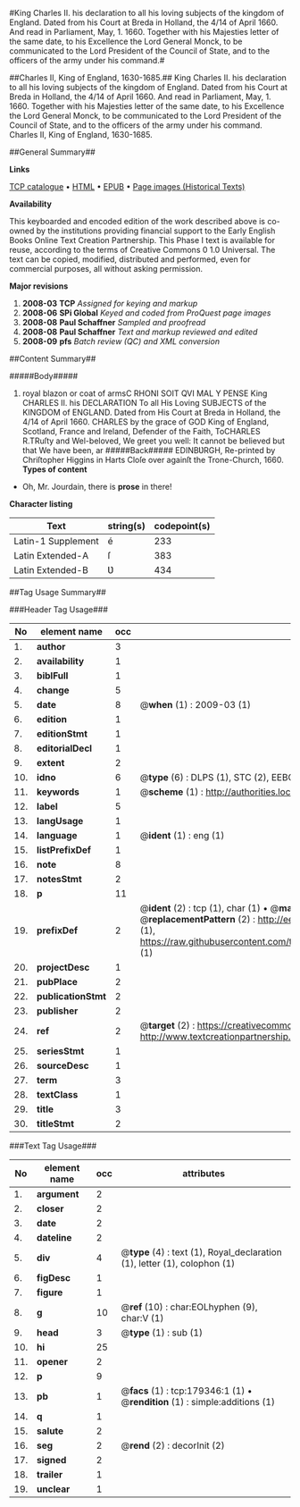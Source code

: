 #King Charles II. his declaration to all his loving subjects of the kingdom of England. Dated from his Court at Breda in Holland, the 4/14 of April 1660. And read in Parliament, May, 1. 1660. Together with his Majesties letter of the same date, to his Excellence the Lord General Monck, to be communicated to the Lord President of the Council of State, and to the officers of the army under his command.#

##Charles II, King of England, 1630-1685.##
King Charles II. his declaration to all his loving subjects of the kingdom of England. Dated from his Court at Breda in Holland, the 4/14 of April 1660. And read in Parliament, May, 1. 1660. Together with his Majesties letter of the same date, to his Excellence the Lord General Monck, to be communicated to the Lord President of the Council of State, and to the officers of the army under his command.
Charles II, King of England, 1630-1685.

##General Summary##

**Links**

[TCP catalogue](http://www.ota.ox.ac.uk/tcp/)  • 
[HTML](http://tei.it.ox.ac.uk/tcp/Texts-HTML/free/B02/B02052.html)  • 
[EPUB](http://tei.it.ox.ac.uk/tcp/Texts-EPUB/free/B02/B02052.epub) • 
[Page images (Historical Texts)](https://data.historicaltexts.jisc.ac.uk/view?pubId=eebo-52612061e&pageId=eebo-52612061e-179346-1)

**Availability**

This keyboarded and encoded edition of the
	       work described above is co-owned by the institutions
	       providing financial support to the Early English Books
	       Online Text Creation Partnership. This Phase I text is
	       available for reuse, according to the terms of Creative
	       Commons 0 1.0 Universal. The text can be copied,
	       modified, distributed and performed, even for
	       commercial purposes, all without asking permission.

**Major revisions**

1. __2008-03__ __TCP__ *Assigned for keying and markup*
1. __2008-06__ __SPi Global__ *Keyed and coded from ProQuest page images*
1. __2008-08__ __Paul Schaffner__ *Sampled and proofread*
1. __2008-08__ __Paul Schaffner__ *Text and markup reviewed and edited*
1. __2008-09__ __pfs__ *Batch review (QC) and XML conversion*

##Content Summary##

#####Body#####

1. royal blazon or coat of armsC RHONI SOIT QVI MAL Y PENSE King CHARLES II. his DECLARATION To all His Loving SUBJECTS of the KINGDOM of ENGLAND. Dated from His Court at Breda in Holland, the 4/14 of April 1660.
CHARLES by the grace of GOD King of England, Scotland, France and Ireland, Defender of the Faith, ToCHARLES R.TRuſty and Wel-beloved, We greet you well: It cannot be believed but that We have been, ar
#####Back#####
EDINBƲRGH, Re-printed by Chriſtopher Higgins in Harts Cloſe over againſt the Trone-Church, 1660.
**Types of content**

  * Oh, Mr. Jourdain, there is **prose** in there!

**Character listing**


|Text|string(s)|codepoint(s)|
|---|---|---|
|Latin-1 Supplement|é|233|
|Latin Extended-A|ſ|383|
|Latin Extended-B|Ʋ|434|

##Tag Usage Summary##

###Header Tag Usage###

|No|element name|occ|attributes|
|---|---|---|---|
|1.|__author__|3||
|2.|__availability__|1||
|3.|__biblFull__|1||
|4.|__change__|5||
|5.|__date__|8| @__when__ (1) : 2009-03 (1)|
|6.|__edition__|1||
|7.|__editionStmt__|1||
|8.|__editorialDecl__|1||
|9.|__extent__|2||
|10.|__idno__|6| @__type__ (6) : DLPS (1), STC (2), EEBO-CITATION (1), OCLC (1), VID (1)|
|11.|__keywords__|1| @__scheme__ (1) : http://authorities.loc.gov/ (1)|
|12.|__label__|5||
|13.|__langUsage__|1||
|14.|__language__|1| @__ident__ (1) : eng (1)|
|15.|__listPrefixDef__|1||
|16.|__note__|8||
|17.|__notesStmt__|2||
|18.|__p__|11||
|19.|__prefixDef__|2| @__ident__ (2) : tcp (1), char (1)  •  @__matchPattern__ (2) : ([0-9\-]+):([0-9IVX]+) (1), (.+) (1)  •  @__replacementPattern__ (2) : http://eebo.chadwyck.com/downloadtiff?vid=$1&page=$2 (1), https://raw.githubusercontent.com/textcreationpartnership/Texts/master/tcpchars.xml#$1 (1)|
|20.|__projectDesc__|1||
|21.|__pubPlace__|2||
|22.|__publicationStmt__|2||
|23.|__publisher__|2||
|24.|__ref__|2| @__target__ (2) : https://creativecommons.org/publicdomain/zero/1.0/ (1), http://www.textcreationpartnership.org/docs/. (1)|
|25.|__seriesStmt__|1||
|26.|__sourceDesc__|1||
|27.|__term__|3||
|28.|__textClass__|1||
|29.|__title__|3||
|30.|__titleStmt__|2||


###Text Tag Usage###

|No|element name|occ|attributes|
|---|---|---|---|
|1.|__argument__|2||
|2.|__closer__|2||
|3.|__date__|2||
|4.|__dateline__|2||
|5.|__div__|4| @__type__ (4) : text (1), Royal_declaration (1), letter (1), colophon (1)|
|6.|__figDesc__|1||
|7.|__figure__|1||
|8.|__g__|10| @__ref__ (10) : char:EOLhyphen (9), char:V (1)|
|9.|__head__|3| @__type__ (1) : sub (1)|
|10.|__hi__|25||
|11.|__opener__|2||
|12.|__p__|9||
|13.|__pb__|1| @__facs__ (1) : tcp:179346:1 (1)  •  @__rendition__ (1) : simple:additions (1)|
|14.|__q__|1||
|15.|__salute__|2||
|16.|__seg__|2| @__rend__ (2) : decorInit (2)|
|17.|__signed__|2||
|18.|__trailer__|1||
|19.|__unclear__|1||
